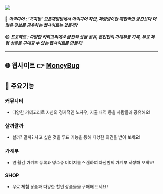 <img src="https://capsule-render.vercel.app/api?type=waving&color=CFF3DC&fontColor=3E3325&height=180&section=header&text=돈벌레%20친구들&fontSize=52&fontAlign=20&fontAlignY=35&desc=나의%20돈%20관리%20웹사이트&descSize=30&descAlign=45&descAlignY=42&descSize=60" />

#### 🤔 _아이디어 : '거지방' 오픈채팅방에서 아이디어 착안, 채팅방이란 제한적인 공간보다 더 많은 정보를 공유하는 웹사이트는 없을까?_

#### 😉 _프로젝트 : 다양한 카테고리에서 금전적 팁을 공유, 본인만의 가계부를 기록, 무료 체험 상품을 구매할 수 있는 웹사이트를 만들자!_ 
***

## 🌐 웹사이트 👉 [MoneyBug](https://www.moneybug.site/moneybug/main.jsp)

## 📌 주요기능
###  커뮤니티
- 다양한 카테고리로 자신의 경제적인 노하우, 지출 내역 등을 사람들과 공유해요!
###  살까말까
- 살까? 말까? 사고 싶은 것을 투표 기능을 통해 다양한 의견을 받아 보세요! 
###  가계부
- 연 월간 가계부 등록과 영수증 이미지를 스캔하여 자신만의 가계부 작성해 보세요!
###  SHOP
- 무료 체험 상품과 다양한 할인 상품들을 구매해 보세요!
